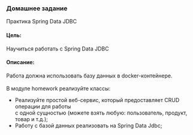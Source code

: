 ### Домашнее задание
Практика Spring Data JDBC

#### Цель:
Научиться работать с Spring Data JDBC

#### Описание:

Работа должна использовать базу данных в docker-контейнере.<br></br>В модуле homework реализуйте классы:
* Реализуйте простой веб-сервис, который предоставляет CRUD операции для работы <br>
  с одной сущностью (можете взять любую: пользователь, продукт, товар и т.д.);
* Работу с базой данных реализовать на Spring Data Jdbc;
